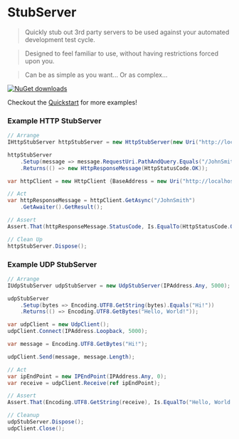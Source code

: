 # StubServer

> Quickly stub out 3rd party servers to be used against your automated development test cycle.

> Designed to feel familiar to use, without having restrictions forced upon you.

> Can be as simple as you want... Or as complex...

[![NuGet downloads](https://img.shields.io/badge/nuget-v0.1.4-blue.svg)](https://www.nuget.org/packages/StubServer)

Checkout the [Quickstart](https://github.com/agabani/StubServer/wiki/Quickstart) for more examples!

### Example HTTP StubServer
```csharp
// Arrange
IHttpStubServer httpStubServer = new HttpStubServer(new Uri("http://localhost:5000"));

httpStubServer
	.Setup(message => message.RequestUri.PathAndQuery.Equals("/JohnSmith"))
	.Returns(() => new HttpResponseMessage(HttpStatusCode.OK));

var httpClient = new HttpClient {BaseAddress = new Uri("http://localhost:5000")};

// Act
var httpResponseMessage = httpClient.GetAsync("/JohnSmith")
	.GetAwaiter().GetResult();

// Assert
Assert.That(httpResponseMessage.StatusCode, Is.EqualTo(HttpStatusCode.OK));

// Clean Up
httpStubServer.Dispose();
```

### Example UDP StubServer
```csharp
// Arrange
IUdpStubServer udpStubServer = new UdpStubServer(IPAddress.Any, 5000);

udpStubServer
	.Setup(bytes => Encoding.UTF8.GetString(bytes).Equals("Hi!"))
	.Returns(() => Encoding.UTF8.GetBytes("Hello, World!"));

var udpClient = new UdpClient();
udpClient.Connect(IPAddress.Loopback, 5000);

var message = Encoding.UTF8.GetBytes("Hi!");

udpClient.Send(message, message.Length);

// Act
var ipEndPoint = new IPEndPoint(IPAddress.Any, 0);
var receive = udpClient.Receive(ref ipEndPoint);

// Assert
Assert.That(Encoding.UTF8.GetString(receive), Is.EqualTo("Hello, World!"));

// Cleanup
udpStubServer.Dispose();
udpClient.Close();
```